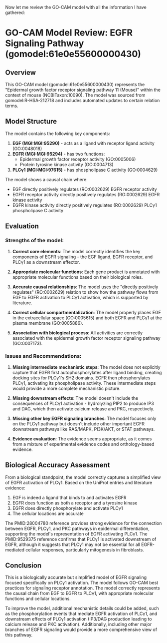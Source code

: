 Now let me review the GO-CAM model with all the information I have gathered:

# GO-CAM Model Review: EGFR Signaling Pathway (gomodel:61e0e55600000430)

## Overview

This GO-CAM model (gomodel:61e0e55600000430) represents the "Epidermal growth factor receptor signaling pathway 11 (Mouse)" within the context of mouse (NCBITaxon:10090). The model was sourced from gomodel:R-HSA-212718 and includes automated updates to certain relation terms.

## Model Structure

The model contains the following key components:

1. **EGF (MGI:MGI:95290)** - acts as a ligand with receptor ligand activity (GO:0048018)
2. **EGFR (MGI:MGI:95294)** - has two functions:
   - Epidermal growth factor receptor activity (GO:0005006)
   - Protein tyrosine kinase activity (GO:0004713)
3. **PLCγ1 (MGI:MGI:97615)** - has phospholipase C activity (GO:0004629)

The model shows a causal chain where:
- EGF directly positively regulates (RO:0002629) EGFR receptor activity
- EGFR receptor activity directly positively regulates (RO:0002629) EGFR kinase activity
- EGFR kinase activity directly positively regulates (RO:0002629) PLCγ1 phospholipase C activity

## Evaluation

### Strengths of the model:

1. **Correct core elements**: The model correctly identifies the key components of EGFR signaling - the EGF ligand, EGFR receptor, and PLCγ1 as a downstream effector.

2. **Appropriate molecular functions**: Each gene product is annotated with appropriate molecular functions based on their biological roles.

3. **Accurate causal relationships**: The model uses the "directly positively regulates" (RO:0002629) relation to show how the pathway flows from EGF to EGFR activation to PLCγ1 activation, which is supported by literature.

4. **Correct cellular compartmentalization**: The model properly places EGF in the extracellular space (GO:0005615) and both EGFR and PLCγ1 at the plasma membrane (GO:0005886).

5. **Association with biological process**: All activities are correctly associated with the epidermal growth factor receptor signaling pathway (GO:0007173).

### Issues and Recommendations:

1. **Missing intermediate mechanistic steps**: The model does not explicitly capture that EGFR first autophosphorylates after ligand binding, creating docking sites for PLCγ1's SH2 domains. EGFR then phosphorylates PLCγ1, activating its phospholipase activity. These intermediate steps would provide a more complete mechanistic picture.

2. **Missing downstream effects**: The model doesn't include the consequences of PLCγ1 activation - hydrolyzing PIP2 to produce IP3 and DAG, which then activate calcium release and PKC, respectively.

3. **Missing other key EGFR signaling branches**: The model focuses only on the PLCγ1 pathway but doesn't include other important EGFR downstream pathways like RAS/MAPK, PI3K/AKT, or STAT pathways.

4. **Evidence evaluation**: The evidence seems appropriate, as it comes from a mixture of experimental evidence codes and orthology-based evidence.

## Biological Accuracy Assessment

From a biological standpoint, the model correctly captures a simplified view of EGFR activation of PLCγ1. Based on the UniProt entries and literature evidence:

1. EGF is indeed a ligand that binds to and activates EGFR
2. EGFR does function as both a receptor and a tyrosine kinase
3. EGFR does directly phosphorylate and activate PLCγ1
4. The cellular locations are accurate

The PMID:28004780 reference provides strong evidence for the connection between EGFR, PLCγ1, and PKC pathways in epidermal differentiation, supporting the model's representation of EGFR activating PLCγ1. The PMID:9529375 reference confirms that PLCγ1 is activated downstream of EGFR, although it suggests that PLCγ1 may not be essential for all EGFR-mediated cellular responses, particularly mitogenesis in fibroblasts.

## Conclusion

This is a biologically accurate but simplified model of EGFR signaling focused specifically on PLCγ1 activation. The model follows GO-CAM best practices for signaling receptor annotation. The model correctly represents the causal chain from EGF to EGFR to PLCγ1, with appropriate molecular functions and cellular locations.

To improve the model, additional mechanistic details could be added, such as the phosphorylation events that mediate EGFR activation of PLCγ1, and downstream effects of PLCγ1 activation (IP3/DAG production leading to calcium release and PKC activation). Additionally, including other major branches of EGFR signaling would provide a more comprehensive view of this pathway.